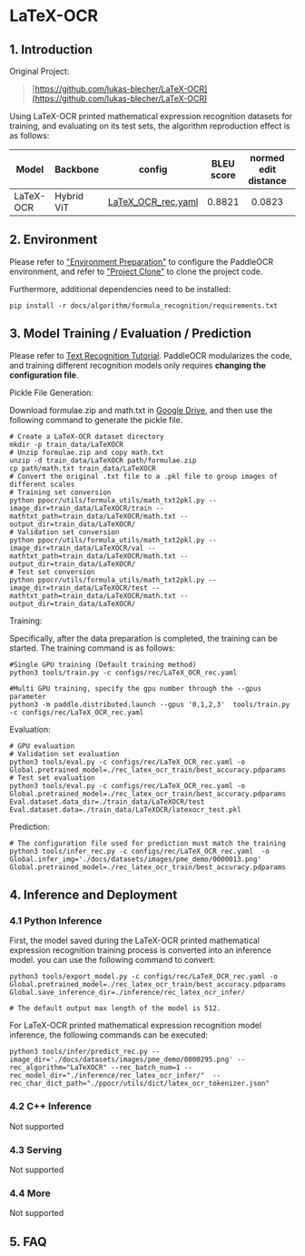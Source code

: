 # LaTeX-OCR

## 1. Introduction

Original Project:
> [https://github.com/lukas-blecher/LaTeX-OCR](https://github.com/lukas-blecher/LaTeX-OCR)


Using LaTeX-OCR printed mathematical expression recognition datasets for training, and evaluating on its test sets, the algorithm reproduction effect is as follows:

| Model       | Backbone |config| BLEU score  | normed edit distance  |  ExpRate  |Download link|
|-----------|----------| ---- |:-----------:|:---------------------:|:---------:| ----- |
| LaTeX-OCR | Hybrid ViT |[LaTeX_OCR_rec.yaml](https://github.com/PaddlePaddle/PaddleOCR/blob/main/configs/rec/LaTeX_OCR_rec.yaml)|   0.8821    |        0.0823         |  40.01%   |[trained model](https://paddleocr.bj.bcebos.com/contribution/rec_latex_ocr_train.tar)|

## 2. Environment
Please refer to ["Environment Preparation"](../../ppocr/environment.en.md) to configure the PaddleOCR environment, and refer to ["Project Clone"](../../ppocr/blog/clone.en.md) to clone the project code.

Furthermore, additional dependencies need to be installed:
```shell
pip install -r docs/algorithm/formula_recognition/requirements.txt
```

## 3. Model Training / Evaluation / Prediction

Please refer to [Text Recognition Tutorial](../../ppocr/model_train/recognition.en.md). PaddleOCR modularizes the code, and training different recognition models only requires **changing the configuration file**.

Pickle File Generation:

Download formulae.zip and math.txt in [Google Drive](https://drive.google.com/drive/folders/13CA4vAmOmD_I_dSbvLp-Lf0s6KiaNfuO), and then use the following command to generate the pickle file.

```shell
# Create a LaTeX-OCR dataset directory
mkdir -p train_data/LaTeXOCR
# Unzip formulae.zip and copy math.txt
unzip -d train_data/LaTeXOCR path/formulae.zip
cp path/math.txt train_data/LaTeXOCR
# Convert the original .txt file to a .pkl file to group images of different scales
# Training set conversion
python ppocr/utils/formula_utils/math_txt2pkl.py --image_dir=train_data/LaTeXOCR/train --mathtxt_path=train_data/LaTeXOCR/math.txt --output_dir=train_data/LaTeXOCR/
# Validation set conversion
python ppocr/utils/formula_utils/math_txt2pkl.py --image_dir=train_data/LaTeXOCR/val --mathtxt_path=train_data/LaTeXOCR/math.txt --output_dir=train_data/LaTeXOCR/
# Test set conversion
python ppocr/utils/formula_utils/math_txt2pkl.py --image_dir=train_data/LaTeXOCR/test --mathtxt_path=train_data/LaTeXOCR/math.txt --output_dir=train_data/LaTeXOCR/
```


Training:

Specifically, after the data preparation is completed, the training can be started. The training command is as follows:

```
#Single GPU training (Default training method)
python3 tools/train.py -c configs/rec/LaTeX_OCR_rec.yaml

#Multi GPU training, specify the gpu number through the --gpus parameter
python3 -m paddle.distributed.launch --gpus '0,1,2,3'  tools/train.py -c configs/rec/LaTeX_OCR_rec.yaml
```

Evaluation:

```
# GPU evaluation
# Validation set evaluation
python3 tools/eval.py -c configs/rec/LaTeX_OCR_rec.yaml -o Global.pretrained_model=./rec_latex_ocr_train/best_accuracy.pdparams
# Test set evaluation
python3 tools/eval.py -c configs/rec/LaTeX_OCR_rec.yaml -o Global.pretrained_model=./rec_latex_ocr_train/best_accuracy.pdparams Eval.dataset.data_dir=./train_data/LaTeXOCR/test Eval.dataset.data=./train_data/LaTeXOCR/latexocr_test.pkl
```

Prediction:

```
# The configuration file used for prediction must match the training
python3 tools/infer_rec.py -c configs/rec/LaTeX_OCR_rec.yaml  -o  Global.infer_img='./docs/datasets/images/pme_demo/0000013.png' Global.pretrained_model=./rec_latex_ocr_train/best_accuracy.pdparams
```

## 4. Inference and Deployment

### 4.1 Python Inference
First, the model saved during the LaTeX-OCR printed mathematical expression recognition training process is converted into an inference model. you can use the following command to convert:

```
python3 tools/export_model.py -c configs/rec/LaTeX_OCR_rec.yaml -o Global.pretrained_model=./rec_latex_ocr_train/best_accuracy.pdparams Global.save_inference_dir=./inference/rec_latex_ocr_infer/ 

# The default output max length of the model is 512.
```

For LaTeX-OCR printed mathematical expression recognition model inference, the following commands can be executed:

```
python3 tools/infer/predict_rec.py --image_dir='./docs/datasets/images/pme_demo/0000295.png' --rec_algorithm="LaTeXOCR" --rec_batch_num=1 --rec_model_dir="./inference/rec_latex_ocr_infer/"  --rec_char_dict_path="./ppocr/utils/dict/latex_ocr_tokenizer.json"
```

### 4.2 C++ Inference

Not supported

### 4.3 Serving

Not supported

### 4.4 More

Not supported

## 5. FAQ

